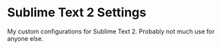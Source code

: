 Sublime Text 2 Settings
=======================

My custom configurations for Sublime Text 2. Probably not much use for anyone
else.
